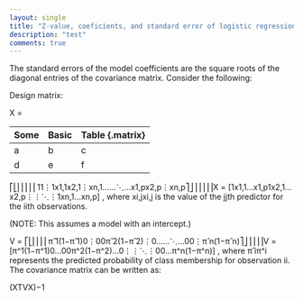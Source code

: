 ```yaml
---
layout: single
title: "Z-value, coeficients, and standard error of logistic regression"
description: "test"
comments: true
---
```

The standard errors of the model coefficients are the square roots of the diagonal entries of the covariance matrix. Consider the following:

Design matrix:

X = 

Some | Basic | Table {.matrix}
-----|-------|------
a    | b     | c
d    | e     | f

⎡⎣⎢⎢⎢⎢⎢11⋮1x1,1x2,1⋮xn,1……⋱…x1,px2,p⋮xn,p⎤⎦⎥⎥⎥⎥⎥X = [1x1,1…x1,p1x2,1…x2,p⋮⋮⋱⋮1xn,1…xn,p] , where xi,jxi,j is the value of the jjth predictor for the iith observations.

(NOTE: This assumes a model with an intercept.)

V = ⎡⎣⎢⎢⎢⎢π̂ 1(1−π̂ 1)0⋮00π̂ 2(1−π̂ 2)⋮0……⋱…00⋮π̂ n(1−π̂ n)⎤⎦⎥⎥⎥⎥V = [π^1(1−π^1)0…00π^2(1−π^2)…0⋮⋮⋱⋮00…π^n(1−π^n)] , where π̂ iπ^i represents the predicted probability of class membership for observation ii.
The covariance matrix can be written as:

(XTVX)−1
